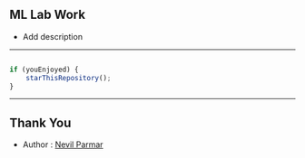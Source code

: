 ## ML Lab Work
 - Add description

---------

```javascript

if (youEnjoyed) {
    starThisRepository();
}

```

-----------

## Thank You
- Author : [Nevil Parmar](https://nevilparmar.ml)
